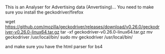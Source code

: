 This is an Analyser for Advertising data (Anvertising)...
You need to make sure you install the geckodriver/firefox 

wget https://github.com/mozilla/geckodriver/releases/download/v0.26.0/geckodriver-v0.26.0-linux64.tar.gz
tar -xf geckodriver-v0.26.0-linux64.tar.gz
mv geckodriver /usr/local/bin/
sudo mv geckodriver /usr/local/bin/

and make sure you have the html parser for bs4